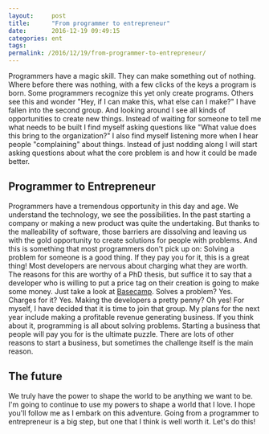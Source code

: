```yaml
---
layout:     post
title:      "From programmer to entrepreneur"
date:       2016-12-19 09:49:15
categories: ent
tags:  
permalink: /2016/12/19/from-programmer-to-entrepreneur/
---
```

Programmers have a magic skill. They can make something out of nothing. Where before there was nothing, with a few clicks of the keys a program is born. Some programmers recognize this yet only create programs. Others see this and wonder "Hey, if I can make this, what else can I make?" I have fallen into the second group. And looking around I see all kinds of opportunities to create new things. Instead of waiting for someone to tell me what needs to be built I find myself asking questions like "What value does this bring to the organization?" I also find myself listening more when I hear people "complaining" about things. Instead of just nodding along I will start asking questions about what the core problem is and how it could be made better. 

## Programmer to Entrepreneur

Programmers have a tremendous opportunity in this day and age. We understand the technology, we see the possibilities. In the past starting a company or making a new product was quite the undertaking. But thanks to the malleability of software, those barriers are dissolving and leaving us with the gold opportunity to create solutions for people with problems. And this is something that most programmers don't pick up on: Solving a problem for someone is a good thing. If they pay you for it, this is a great thing! Most developers are nervous about charging what they are worth. The reasons for this are worthy of a PhD thesis, but suffice it to say that a developer who is willing to put a price tag on their creation is going to make some money. Just take a look at [Basecamp](https://basecamp.com/). Solves a problem? Yes. Charges for it? Yes. Making the developers a pretty penny? Oh yes! For myself, I have decided that it is time to join that group. My plans for the next year include making a profitable revenue generating business. If you think about it, programming is all about solving problems. Starting a business that people will pay you for is the ultimate puzzle. There are lots of other reasons to start a business, but sometimes the challenge itself is the main reason. 

## The future

We truly have the power to shape the world to be anything we want to be. I'm going to continue to use my powers to shape a world that I love. I hope you'll follow me as I embark on this adventure. Going from a programmer to entrepreneur is a big step, but one that I think is well worth it. Let's do this!  
